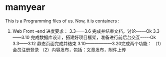 # mamyear
This is a Programming files of us.
Now, it is containers :

1. Web Front -end
进度要求：
3.3——3.6 完成并结束文档，讨论-----Ok
3.3——3.10 完成数据库设计，搭建好项目框架，准备进行前后台交互-----Ok
3.3——3.12 静态页面完成并结束
3.10——————3.20完成两个功能：
（1）会员注册登录
（2）内容发布，包括：文章发布，附件上传

